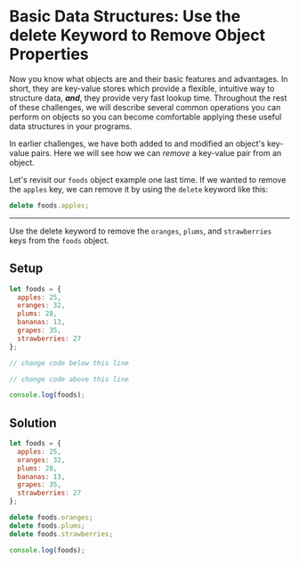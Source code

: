 # Basic Data Structures: Use the delete Keyword to Remove Object Properties
Now you know what objects are and their basic features and advantages. In short, they are key-value stores which provide a flexible, intuitive way to structure data, **_and_**, they provide very fast lookup time. Throughout the rest of these challenges, we will describe several common operations you can perform on objects so you can become comfortable applying these useful data structures in your programs.

In earlier challenges, we have both added to and modified an object's key-value pairs. Here we will see how we can _remove_ a key-value pair from an object.

Let's revisit our `foods` object example one last time. If we wanted to remove the `apples` key, we can remove it by using the `delete` keyword like this:

```js
delete foods.apples;
```

---

Use the delete keyword to remove the `oranges`, `plums`, and `strawberries` keys from the `foods` object.

## Setup
```js
let foods = {
  apples: 25,
  oranges: 32,
  plums: 28,
  bananas: 13,
  grapes: 35,
  strawberries: 27
};

// change code below this line

// change code above this line

console.log(foods);
```

## Solution
```js
let foods = {
  apples: 25,
  oranges: 32,
  plums: 28,
  bananas: 13,
  grapes: 35,
  strawberries: 27
};

delete foods.oranges;
delete foods.plums;
delete foods.strawberries;

console.log(foods);
```